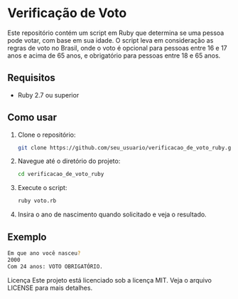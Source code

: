 # Verificação de Voto

Este repositório contém um script em Ruby que determina se uma pessoa pode votar, com base em sua idade. O script leva em consideração as regras de voto no Brasil, onde o voto é opcional para pessoas entre 16 e 17 anos e acima de 65 anos, e obrigatório para pessoas entre 18 e 65 anos.

## Requisitos

- Ruby 2.7 ou superior

## Como usar

1. Clone o repositório:

    ```bash
    git clone https://github.com/seu_usuario/verificacao_de_voto_ruby.git
    ```

2. Navegue até o diretório do projeto:

    ```bash
    cd verificacao_de_voto_ruby
    ```

3. Execute o script:

    ```bash
    ruby voto.rb
    ```

4. Insira o ano de nascimento quando solicitado e veja o resultado.

## Exemplo

```sh
Em que ano você nasceu?
2000
Com 24 anos: VOTO OBRIGATÓRIO.
```

Licença
Este projeto está licenciado sob a licença MIT. Veja o arquivo LICENSE para mais detalhes.
